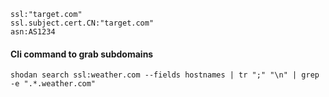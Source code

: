 ````
ssl:"target.com"
ssl.subject.cert.CN:"target.com"
asn:AS1234
````
#### Cli command to grab subdomains
`shodan search ssl:weather.com --fields hostnames | tr ";" "\n" | grep -e ".*.weather.com"`
